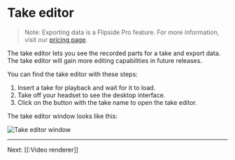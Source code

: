 # Take editor

> Note: Exporting data is a Flipside Pro feature. For more information, visit our [pricing page](/pricing).

The take editor lets you see the recorded parts for a take and export data. The take editor will gain more editing capabilities in future releases.

You can find the take editor with these steps:

1. Insert a take for playback and wait for it to load.
2. Take off your headset to see the desktop interface.
3. Click on the button with the take name to open the take editor.

The take editor window looks like this:

![Take editor window](https://www.flipsidexr.com/files/docs/screenshots/take-editor.jpg)

---

Next: [[:Video renderer]]
